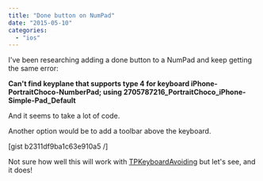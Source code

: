 ```yaml
---
title: "Done button on NumPad"
date: "2015-05-10"
categories: 
  - "ios"
---
```


I've been researching adding a done button to a NumPad and keep getting the same error:

**Can't find keyplane that supports type 4 for keyboard iPhone-PortraitChoco-NumberPad; using 2705787216\_PortraitChoco\_iPhone-Simple-Pad\_Default**

And it seems to take a lot of code.

Another option would be to add a toolbar above the keyboard.

\[gist b2311df9ba1c63e910a5 /\]

Not sure how well this will work with [TPKeyboardAvoiding](https://github.com/michaeltyson/TPKeyboardAvoiding) but let's see, and it does!
